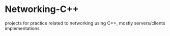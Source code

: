 # Networking-C++
projects for practice related to networking using C++, mostly servers/clients implementations
